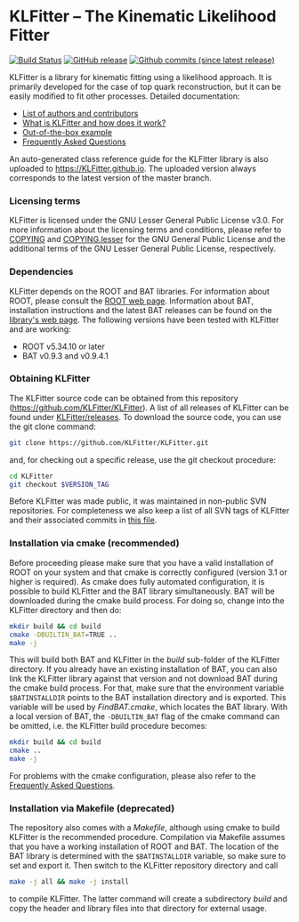 # KLFitter – The Kinematic Likelihood Fitter

[![Build Status](https://travis-ci.org/KLFitter/KLFitter.svg?branch=master)](https://travis-ci.org/KLFitter/KLFitter)
[![GitHub release](https://img.shields.io/github/release/KLFitter/KLFitter.svg)](https://github.com/KLFitter/KLFitter/releases)
[![Github commits (since latest release)](https://img.shields.io/github/commits-since/KLFitter/KLFitter/latest.svg)](https://github.com/KLFitter/KLFitter/commits/)


KLFitter is a library for kinematic fitting using a likelihood approach. It is
primarily developed for the case of top quark reconstruction, but it can be
easily modified to fit other processes. Detailed documentation:

- [List of authors and contributors](doc/Authors.md)
- [What is KLFitter and how does it work?](doc/WhatIsKLF.md)
- [Out-of-the-box example](doc/Example.md)
- [Frequently Asked Questions](doc/FAQ.md)

An auto-generated class reference guide for the KLFitter library is also uploaded to https://KLFitter.github.io. The uploaded version always corresponds to the latest version of the master branch.


### Licensing terms

KLFitter is licensed under the GNU Lesser General Public License v3.0. For more
information about the licensing terms and conditions, please refer to
[COPYING](COPYING) and [COPYING.lesser](COPYING.LESSER) for the GNU General
Public License and the additional terms of the GNU Lesser General Public
License, respectively.


### Dependencies

KLFitter depends on the ROOT and BAT libraries. For information about ROOT,
please consult the [ROOT web page](https://root.cern.ch/). Information about
BAT, installation instructions and the latest BAT releases can be found on the
[library's web page](http://www.mppmu.mpg.de/bat/). The following versions have
been tested with KLFitter and are working:

- ROOT v5.34.10 or later
- BAT v0.9.3 and v0.9.4.1


### Obtaining KLFitter

The KLFitter source code can be obtained from this repository
(https://github.com/KLFitter/KLFitter). A list of all releases of KLFitter can
be found under
[KLFitter/releases](https://github.com/KLFitter/KLFitter/releases). To download
the source code, you can use the git clone command:

```sh
git clone https://github.com/KLFitter/KLFitter.git
```

and, for checking out a specific release, use the git checkout procedure:

```sh
cd KLFitter
git checkout $VERSION_TAG
```

Before KLFitter was made public, it was maintained in non-public SVN
repositories. For completeness we also keep a list of all SVN tags of KLFitter
and their associated commits in [this file](doc/SVN-tags.md).


### Installation via cmake (recommended)

Before proceeding please make sure that you have a valid installation of ROOT on
your system and that cmake is correctly configured (version 3.1 or higher is
required). As cmake does fully automated configuration, it is possible to build
KLFitter and the BAT library simultaneously. BAT will be downloaded during the
cmake build process. For doing so, change into the KLFitter directory and then
do:

```sh
mkdir build && cd build
cmake -DBUILTIN_BAT=TRUE ..
make -j
```

This will build both BAT and KLFitter in the _build_ sub-folder of the KLFitter
directory. If you already have an existing installation of BAT, you can also
link the KLFitter library against that version and not download BAT during the
cmake build process. For that, make sure that the environment variable
`$BATINSTALLDIR` points to the BAT installation directory and is exported. This
variable will be used by _FindBAT.cmake_, which locates the BAT library. With a
local version of BAT, the `-DBUILTIN_BAT` flag of the cmake command can be
omitted, i.e. the KLFitter build procedure becomes:

```sh
mkdir build && cd build
cmake ..
make -j
```

For problems with the cmake configuration, please also refer to the [Frequently
Asked Questions](doc/FAQ.md).


### Installation via Makefile (deprecated)

The repository also comes with a _Makefile_, although using cmake to build
KLFitter is the recommended procedure. Compilation via Makefile assumes that you
have a working installation of ROOT and BAT. The location of the BAT library is
determined with the `$BATINSTALLDIR` variable, so make sure to set and export
it. Then switch to the KLFitter repository directory and call

```sh
make -j all && make -j install
```

to compile KLFitter. The latter command will create a subdirectory _build_ and
copy the header and library files into that directory for external usage.
